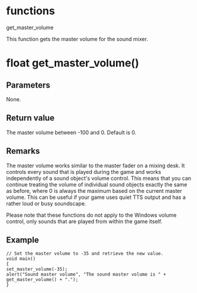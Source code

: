 # functions

get_master_volume


This function gets the master volume for the sound mixer.


# float get_master_volume()

## Parameters

None.

## Return value

The master volume between -100 and 0. Default is 0.

## Remarks

The master volume works similar to the master fader on a mixing desk. It controls every sound that is played during the game and works independently of a sound object's volume control. This means that you can continue treating the volume of individual sound objects exactly the same as before, where 0 is always the maximum based on the current master volume. This can be useful if your game uses quiet TTS output and has a rather loud or busy soundscape.

Please note that these functions do not apply to the Windows volume control, only sounds that are played from within the game itself.

## Example

```
// Set the master volume to -35 and retrieve the new value.
void main()
{
set_master_volume(-35);
alert("Sound master volume", "The sound master volume is " + get_master_volume() + ".");
}
```
